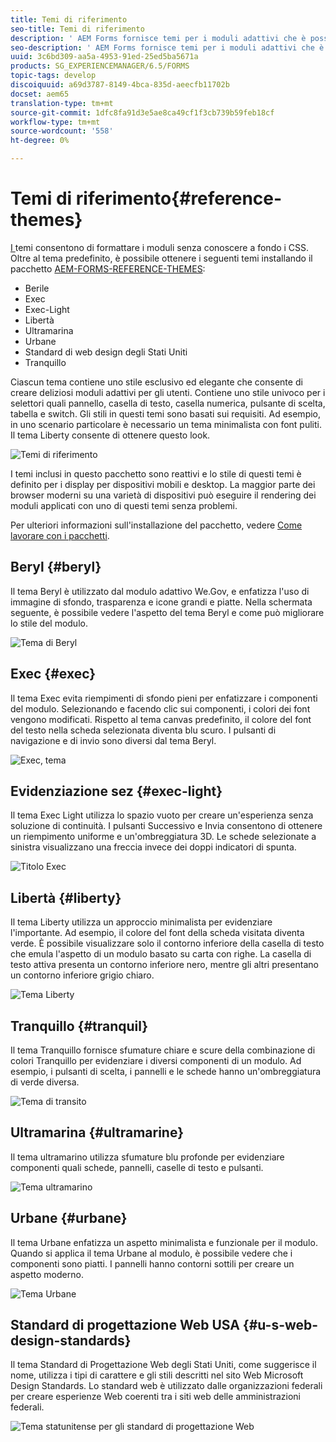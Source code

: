 ```yaml
---
title: Temi di riferimento
seo-title: Temi di riferimento
description: ' AEM Forms fornisce temi per i moduli adattivi che è possibile ottenere da Distribuzione software e utilizzare per lo stile di un modulo.'
seo-description: ' AEM Forms fornisce temi per i moduli adattivi che è possibile ottenere da Distribuzione software e utilizzare per lo stile di un modulo.'
uuid: 3c6bd309-aa5a-4953-91ed-25ed5ba5671a
products: SG_EXPERIENCEMANAGER/6.5/FORMS
topic-tags: develop
discoiquuid: a69d3787-8149-4bca-835d-aeecfb11702b
docset: aem65
translation-type: tm+mt
source-git-commit: 1dfc8fa91d3e5ae8ca49cf1f3cb739b59feb18cf
workflow-type: tm+mt
source-wordcount: '558'
ht-degree: 0%

---
```



# Temi di riferimento{#reference-themes}

[I ](../../forms/using/themes.md) temi consentono di formattare i moduli senza conoscere a fondo i CSS. Oltre al tema predefinito, è possibile ottenere i seguenti temi installando il pacchetto [AEM-FORMS-REFERENCE-THEMES](https://www.adobeaemcloud.com/content/marketplace/marketplaceProxy.html?packagePath=/content/companies/public/adobe/packages/cq630/fd/AEM-FORMS-6.3-REFERENCE-THEMES):

* Berile
* Exec
* Exec-Light
* Libertà
* Ultramarina
* Urbane
* Standard di web design degli Stati Uniti
* Tranquillo

Ciascun tema contiene uno stile esclusivo ed elegante che consente di creare deliziosi moduli adattivi per gli utenti. Contiene uno stile univoco per i selettori quali pannello, casella di testo, casella numerica, pulsante di scelta, tabella e switch. Gli stili in questi temi sono basati sui requisiti. Ad esempio, in uno scenario particolare è necessario un tema minimalista con font puliti. Il tema Liberty consente di ottenere questo look.

![Temi di riferimento](assets/ref-themes.png)

I temi inclusi in questo pacchetto sono reattivi e lo stile di questi temi è definito per i display per dispositivi mobili e desktop. La maggior parte dei browser moderni su una varietà di dispositivi può eseguire il rendering dei moduli applicati con uno di questi temi senza problemi.

Per ulteriori informazioni sull&#39;installazione del pacchetto, vedere [Come lavorare con i pacchetti](/help/sites-administering/package-manager.md).

## Beryl {#beryl}

Il tema Beryl è utilizzato dal modulo adattivo We.Gov, e enfatizza l&#39;uso di immagine di sfondo, trasparenza e icone grandi e piatte. Nella schermata seguente, è possibile vedere l&#39;aspetto del tema Beryl e come può migliorare lo stile del modulo.

![Tema di Beryl](assets/beryl.png)

<!--[Click to enlarge

](assets/beryl-1.png)-->

## Exec {#exec}

Il tema Exec evita riempimenti di sfondo pieni per enfatizzare i componenti del modulo. Selezionando e facendo clic sui componenti, i colori dei font vengono modificati. Rispetto al tema canvas predefinito, il colore del font del testo nella scheda selezionata diventa blu scuro. I pulsanti di navigazione e di invio sono diversi dal tema Beryl.

![Exec, tema](assets/exec.png)

<!--[Click to enlarge

](assets/exec-1.png)-->

## Evidenziazione sez {#exec-light}

Il tema Exec Light utilizza lo spazio vuoto per creare un&#39;esperienza senza soluzione di continuità. I pulsanti Successivo e Invia consentono di ottenere un riempimento uniforme e un&#39;ombreggiatura 3D. Le schede selezionate a sinistra visualizzano una freccia invece dei doppi indicatori di spunta.

![Titolo Exec](assets/exec-light.png)

<!--[Click to enlarge

](assets/exec-light-1.png)-->

## Libertà {#liberty}

Il tema Liberty utilizza un approccio minimalista per evidenziare l&#39;importante. Ad esempio, il colore del font della scheda visitata diventa verde. È possibile visualizzare solo il contorno inferiore della casella di testo che emula l&#39;aspetto di un modulo basato su carta con righe. La casella di testo attiva presenta un contorno inferiore nero, mentre gli altri presentano un contorno inferiore grigio chiaro.

![Tema Liberty](assets/liberty.png)

<!--[Click to enlarge

](assets/liberty-1.png)-->

## Tranquillo {#tranquil}

Il tema Tranquillo fornisce sfumature chiare e scure della combinazione di colori Tranquillo per evidenziare i diversi componenti di un modulo. Ad esempio, i pulsanti di scelta, i pannelli e le schede hanno un&#39;ombreggiatura di verde diversa.

![Tema di transito](assets/tranquil.png)

<!--[Click to enlarge

](assets/tranquil-1.png)-->

## Ultramarina {#ultramarine}

Il tema ultramarino utilizza sfumature blu profonde per evidenziare componenti quali schede, pannelli, caselle di testo e pulsanti.

![Tema ultramarino](assets/ultramarine.png)

<!--[Click to enlarge](assets/ultramarine-1.png)-->

## Urbane {#urbane}

Il tema Urbane enfatizza un aspetto minimalista e funzionale per il modulo. Quando si applica il tema Urbane al modulo, è possibile vedere che i componenti sono piatti. I pannelli hanno contorni sottili per creare un aspetto moderno.

![Tema Urbane](assets/urbane.png)

<!--[Click to enlarge

](assets/urbane-1.png)-->

## Standard di progettazione Web USA {#u-s-web-design-standards}

Il tema Standard di Progettazione Web degli Stati Uniti, come suggerisce il nome, utilizza i tipi di carattere e gli stili descritti nel sito Web Microsoft Design Standards. Lo standard web è utilizzato dalle organizzazioni federali per creare esperienze Web coerenti tra i siti web delle amministrazioni federali.

![Tema statunitense per gli standard di progettazione Web](assets/us-web-standards.png)

<!--[Click to enlarge

](assets/usgov.png)-->

